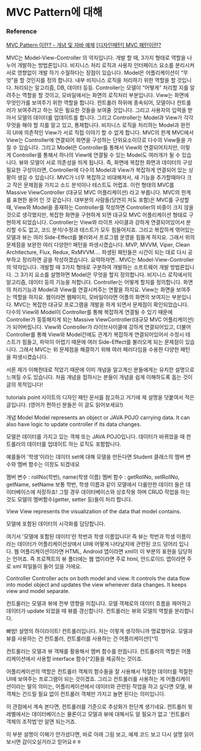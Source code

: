 # MVC Pattern에 대해

### Reference
[MVC Pattern 이란? - 개념 및 자바 예제](https://hanee24.github.io/2018/02/14/what-is-mvc-pattern/)
[[디자인패턴] MVC 패턴이란?](https://medium.com/@jang.wangsu/%EB%94%94%EC%9E%90%EC%9D%B8%ED%8C%A8%ED%84%B4-mvc-%ED%8C%A8%ED%84%B4%EC%9D%B4%EB%9E%80-1d74fac6e256)


MVC는 Model-View-Controller 의 약자입니다.
개발 할 때, 3가지 형태로 역할을 나누어 개발하는 방법론입니다.
비지니스 처리 로직과 사용자 인터페이스 요소를 분리시켜 서로 영향없이 개발 하기 수월하다는 장점이 있습니다.
Model은 어플리케이션이 “무엇”을 할 것인지를 정의 합니다. 내부 비지니스 로직을 처리하기 위한 역할을 할 것입니다.
처리되는 알고리즘, DB, 데이터 등등.
Controller는 모델이 “어떻게” 처리할 지를 알려주는 역할을 할 것이고, 모바일에서는 화면의 로직처리 부분입니다.
View는 화면에 무엇인가를 보여주기 위한 역할을 합니다. 컨트롤러 하위에 종속되어, 모델이나 컨트롤러가 보여주려고 하는 모든 필요한 것들을 보여줄 것입니다. 그리고 사용자의 입력을 받아서 모델의 데이터를 업데이트를 합니다.
그리고 Controller는 Model과 View가 각각 무엇을 해야 할 지를 알고 있고, 통제합니다. 비지니스 로직을 처리하는 Model과 완전히 UI에 의존적인 View가 서로 직접 이야기 할 수 없게 합니다.
MVC의 한계
MVC에서 View는 Controller에 연결되어 화면을 구성하는 단위요소이므로 다수의 View들을 가질 수 있습니다. 그리고 Model은 Controller를 통해서 View와 연결되어지지만, 이렇게 Controller를 통해서 하나의 View에 연결될 수 있는 Model도 여러개가 될 수 있습니다.
뷰와 모델이 서로 의존성을 띄게 됩니다.
즉, 화면에 복잡한 화면과 데이터의 구성 필요한 구성이라면, Controller에 다수의 Model과 View가 복잡하게 연결되어 있는 상황이 생길 수 있습니다.
MVC가 너무 복잡하고 비대해져서, 새 기능을 추가할때마다 크고 작은 문제점을 가지고 소드 분석이나 테스트도 어렵죠. 이런 형태의 MVC를
Massive ViewController (대규모 MVC 어플리케이션)
라고 부릅니다. MVC의 한계를 표현한 용어 인 것 같습니다.
대부분의 사람들(당연히 저도 포함)은 MVC를 구성할 때, View와 Model을 중재하는 Controller를 작성하면 Controller의 비중이 크지 않을 것으로 생각했지만, 복잡한 화면을 구현하게 되면 대규모 MVC 어플리케이션 형태로 구현하게 되었습니다.
Controller는 View와 라이프 사이클과 강하게 연결되어있어서 분리할 수도 없고, 코드 분석/수정과 테스트가 모두 힘들어지죠. 그리고 복잡하게 엮어있는 모델과 뷰는 여러 Side-Effect를 불러와서 프로그램 운영을 힘들게 하지요.
그래서 위의 문제점을 보완한 여러 다양한!! 패턴을 파생시켰습니다.
MVP, MVVM, Viper, Clean Architecture, Flux, Redux, RxMVVM….
파생된 패턴들은 시간이 되는 데로 다시 공부하고 정리하면 글을 작성하겠습니다.
요약하자면.. 
MVC는 Model-View-Controller의 약자입니다. 개발할 때 3가지 형태로 구분하여 개발하는 소프트웨어 개발 방법론입니다.
그 3가지 요소를 설명하면
Model은 무엇을 할지 정의합니다. 비지니스 로직에서의 알고리즘, 데이터 등의 기능을 처합니다.
Controller는 어떻게 할지를 정의합니다. 화면의 처리기능과 Model과 View를 연결시켜주는 연활을 하지요. 
View는 화면을 보여주는 역할을 하지요. 웹이라면 웹페이지, 모바일이라면 어플의 화면의 보여지는 부분입니다.
MVC는 복잡한 대규모 프로그램을 개발을 하게 되면서 문제점이 확인되었습니다.
다수의 View와 Model이 Controller를 통해 복잡하게 연결될 수 있기 때문에 Controller가 뚱뚱해지게 되는 Massive ViewController(대규모 MVC 어플리케이션)가 되어버립니다.
View와 Controller가 라이브사이클에 강하게 연결되어있고, 더불어 Controller를 통해 View와 Model간에도 관계가 복잡하게 연결되어있어서 수정시 테스트가 힘들고, 파악이 어렵기 때문에 여러 Side-Effect를 불러오게 되는 문제점이 있습니다.
그래서 MVC는 위 문제점을 해결하기 위해 여러 페러다임을 수용한 다양한 패턴을 파생시켰습니다.

서론
제가 이해한대로 적었기 때문에 이미 개념을 알고계신 분들에게는 유치한 설명으로 느껴질 수도 있습니다. 처음 개념을 접하시는 분들이 개념을 쉽게 이해하도록 돕는 것이 글의 목적입니다!

tutorials point 사이트의 디자인 패턴 문서를 참고하고 거기에 제 설명을 덧붙여서 적은 글입니다. (영어가 편하신 분들은 이 글도 읽어보세요!)

개념
Model
Model represents an object or JAVA POJO carrying data. It can also have logic to update controller if its data changes.

모델은 데이터를 가지고 있는 객체 또는 JAVA POJO입니다. 데이터가 바뀌었을 때 컨트롤러의 데이터를 업데이트 하는 로직도 포함합니다.

예를들어 '학생'이라는 데이터 set에 대해 모델을 만든다면 Student 클래스의 멤버 변수와 멤버 함수는 이정도 되겠네요

멤버 변수 : rollNo(학번), name(학생 이름)
멤버 함수 : getRollNo, setRollNo, getName, setName
보통 학번, 학생 이름과 같이 모델에서 다룰만한 데이터 들은 데이터베이스에 저장하죠! 그럴 경우 데이터베이스와 상호작용 하며 CRUD 작업을 하는 것도 모델의 멤버함수(getter, setter 등)들이 처리 합니다.

View
View represents the visualization of the data that model contains.

모델에 포함된 데이터의 시각화를 담당합니다.

여기서 '모델에 포함된 데이터'란 학번과 학생 이름입니다! 즉 뷰는 학번과 학생 이름이라는 데이터가 어플리케이션상에서 UI에 어떻게 나타날지에 관련된 코드 덩어리 입니다. 웹 어플리케이션이라면 HTML, Android 앱이라면 xml이 이 부분의 표현을 담당하는 언어죠. 즉 프로젝트의 뷰 폴더에는 웹 앱이라면 주로 html, 안드로이드 앱이라면 주로 xml 파일들이 들어 있을 거에요.

Controller
Controller acts on both model and view. It controls the data flow into model object and updates the view whenever data changes. It keeps view and model separate.

컨트롤러는 모델과 뷰에 전부 영향을 미칩니다. 모델 객체로의 데이터 흐름을 제어하고 데이터가 update 되었을 때 뷰를 갱신합니다. 컨트롤러는 뷰와 모델의 역할을 분리합니다.

빠밤! 설명의 하이라이트! 컨트롤러입니다. 저는 이렇게 생각하니까 명료했어요. 모델과 뷰를 사용하는 건 컨트롤러, 컨트롤러를 사용하는 건 어플리케이션![^1]

컨트롤러는 모델과 뷰 객체를 활용해서 멤버 함수를 만듭니다. 컨트롤러의 역할은 어플리케이션에서 사용할 interface 함수[^2]들을 제공하는 것이죠.

어플리케이션의 역할은 컨트롤러 객체의 함수들을 잘 사용해서 적절한 데이터를 적절한 UI에 보여주는 프로그램이 되는 것이겠죠. 그리고 컨트롤러를 사용하는 게 어플리케이션이라는 말의 의미는, 어플리케이션에서 데이터와 관련된 작업을 하고 싶다면 모델, 뷰 객체는 건드릴 필요 없이 컨트롤러 객체만 가지고 놀면 된다는 의미입니다.

이 관점에서 계속 본다면, 컨트롤러를 기준으로 추상화가 한단계 생기네요. 컨트롤러 윗 레벨에서는 데이터베이스는 물론이고 모델과 뷰에 대해서도 알 필요가 없고 '컨트롤러 객체의 조작법'만 알면 되는거죠.

이 부분 설명이 이해가 안가셨다면, 바로 아래 그림 보고, 예제 코드 보고 다시 설명 읽어보시면 감이오실거라고 믿어요ㅎㅎ

